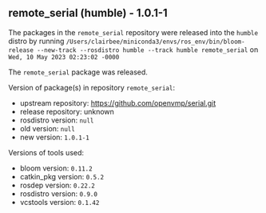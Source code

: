 ## remote_serial (humble) - 1.0.1-1

The packages in the `remote_serial` repository were released into the `humble` distro by running `/Users/clairbee/miniconda3/envs/ros_env/bin/bloom-release --new-track --rosdistro humble --track humble remote_serial` on `Wed, 10 May 2023 02:23:02 -0000`

The `remote_serial` package was released.

Version of package(s) in repository `remote_serial`:

- upstream repository: https://github.com/openvmp/serial.git
- release repository: unknown
- rosdistro version: `null`
- old version: `null`
- new version: `1.0.1-1`

Versions of tools used:

- bloom version: `0.11.2`
- catkin_pkg version: `0.5.2`
- rosdep version: `0.22.2`
- rosdistro version: `0.9.0`
- vcstools version: `0.1.42`


